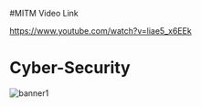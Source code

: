 #MITM Video Link

https://www.youtube.com/watch?v=liae5_x6EEk

# Cyber-Security


![banner1](https://user-images.githubusercontent.com/91344066/209374498-e91f06a5-3b7e-4834-925e-1b5e8370ab08.jpeg)
